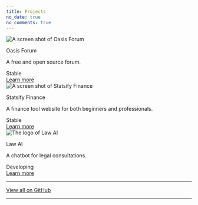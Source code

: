 ```yaml
---
title: Projects
no_date: true
no_comments: true
---
```


<div class="card-grid">
    <div class="card">
        <div class="cover-img">
            <img src="/img/000001.png" alt="A screen shot of Oasis Forum">
        </div>
        <div class="content">
            <p class="title">Oasis Forum</p>
            <p class="description">A free and open source forum.</p>
        </div>
        <div class="actions">
            <div class="left">
                <span class="badge no-select">Stable</span>
            </div>
            <div class="right">
                <a class="action-button-primary" href="https://github.com/Oasisteens/OasisForum">Learn more</a>
            </div>
        </div>
    </div>
    <div class="card">
        <div class="cover-img">
            <img src="/img/000035.png" alt="A screen shot of Statsify Finance">
        </div>
        <div class="content">
            <p class="title">Statsify Finance</p>
            <p class="description">A finance tool website for both beginners and professionals.</p>
        </div>
        <div class="actions">
            <div class="left">
                <span class="badge no-select">Stable</span>
            </div>
            <div class="right">
                <a class="action-button-primary" href="https://github.com/LQ458/StatsifyFinance">Learn more</a>
            </div>
        </div>
    </div>
    <div class="card">
        <div class="cover-img">
            <img src="/img/000024.png" alt="The logo of Law AI">
        </div>
        <div class="content">
            <p class="title">Law AI</p>
            <p class="description">A chatbot for legal consultations.</p>
        </div>
        <div class="actions">
            <div class="left">
                <span class="badge secondary no-select">Developing</span>
            </div>
            <div class="right">
                <a class="action-button-primary" href="https://github.com/LQ458/LawAI">Learn more</a>
            </div>
        </div>
    </div>
</div>

---

<p class="text-center"><a href="https://github.com/lq458?tab=repositories">View all on GitHub</a></p>

---
